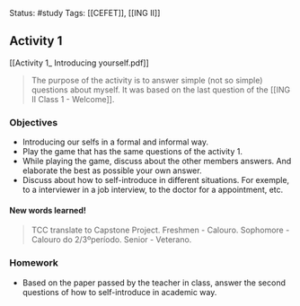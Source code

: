 Status: #study 
Tags:
[[CEFET]], [[ING II]]
## Activity 1

[[Activity 1_ Introducing yourself.pdf]] 
> The purpose of the activity is to answer simple (not so simple) questions about myself. It was based on the last question of the [[ING II Class 1 - Welcome]].

### Objectives
- Introducing our selfs in a formal and informal way.
- Play the game that has the same questions of the activity 1.
- While playing the game, discuss about the other members answers. And elaborate the best as possible your own answer.
- Discuss about how to self-introduce in different situations. For exemple, to a interviewer in a job interview, to the doctor for a appointment, etc.

#### New words learned!
> TCC translate to Capstone Project.
> Freshmen - Calouro.
> Sophomore - Calouro do 2/3ºperíodo.
> Senior - Veterano.

### Homework
- Based on the paper passed by the teacher in class, answer the second questions of how to self-introduce in academic way. 

